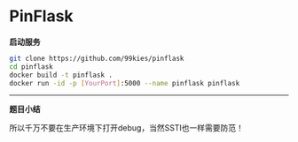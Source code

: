 # PinFlask
**启动服务**

```bash
git clone https://github.com/99kies/pinflask
cd pinflask
docker build -t pinflask .
docker run -id -p [YourPort]:5000 --name pinflask pinflask
```



------



**题目小结**

所以千万不要在生产环境下打开debug，当然SSTI也一样需要防范！